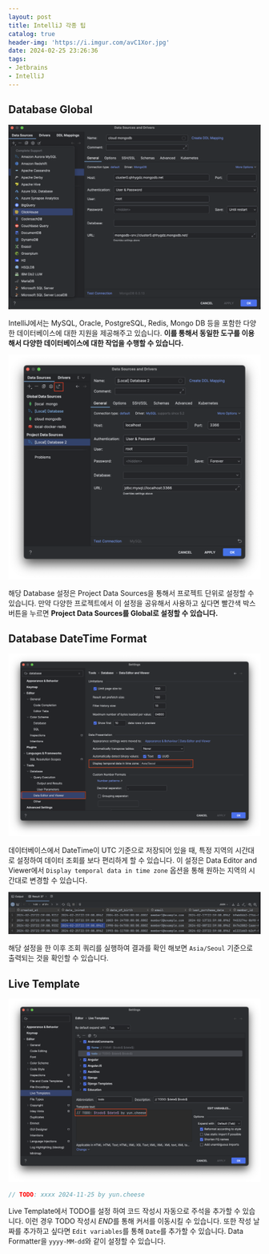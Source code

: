 ```yaml
---
layout: post
title: IntelliJ 각종 팁
catalog: true
header-img: 'https://i.imgur.com/avC1Xor.jpg'
date: 2024-02-25 23:26:36
tags:
- Jetbrains
- IntelliJ
---
```



## Database Global

![](https://raw.githubusercontent.com/cheese10yun/IntelliJ/master/assets/a002.png)

IntelliJ에서는 MySQL, Oracle, PostgreSQL, Redis, Mongo DB 등을 포함한 다양한 데이터베이스에 대한 지원을 제공해주고 있습니다. **이를 통해서 동일한 도구를 이용해서 다양한 데이터베이스에 대한 작업을 수행할 수 있습니다.**

![](https://raw.githubusercontent.com/cheese10yun/IntelliJ/master/assets/a001.png)

해당 Database 설정은 Project Data Sources을 통해서 프로젝트 단위로 설정할 수 있습니다. 만약 다양한 프로젝트에서 이 설정을 공유해서 사용하고 싶다면 빨간색 박스 버튼을 누르면 **Project Data Sources를 Global로 설정할 수 있습니다.**


## Database DateTime Format

![](https://raw.githubusercontent.com/cheese10yun/IntelliJ/master/assets/a003.png)

데이터베이스에서 DateTime이 UTC 기준으로 저장되어 있을 때, 특정 지역의 시간대로 설정하여 데이터 조회를 보다 편리하게 할 수 있습니다. 이 설정은 Data Editor and Viewer에서 `Display temporal data in time zone` 옵션을 통해 원하는 지역의 시간대로 변경할 수 있습니다.


![](https://raw.githubusercontent.com/cheese10yun/IntelliJ/master/assets/a004.png)

해당 설정을 한 이후 조회 쿼리를 실행하여 결과를 확인 해보면 `Asia/Seoul` 기준으로 출력되는 것을 확인할 수 있습니다.


## Live Template

![](https://raw.githubusercontent.com/cheese10yun/IntelliJ/master/assets/a005.png)

```kotlin
// TODO: xxxx 2024-11-25 by yun.cheese
```

Live Template에서 TODO를 설정 하여 코드 작성시 자동으로 주석을 추가할 수 있습니다. 이런 경우 TODO 작성시 $END$를 통해 커서를 이동시킬 수 있습니다. 또한 작성 날짜를 추가하고 싶다면 `Edit variables`를 통해 `Date`를 추가할 수 있습니다. Data Formatter을 `yyyy-MM-dd`와 같이 설정할 수 있습니다.